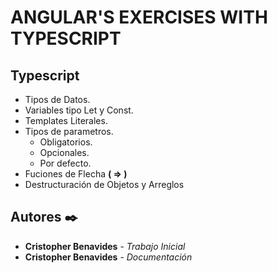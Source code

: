 # ANGULAR'S EXERCISES WITH TYPESCRIPT

## Typescript

- Tipos de Datos.
- Variables tipo Let y Const.
- Templates Literales.
- Tipos de parametros.
  * Obligatorios.
  * Opcionales.
  * Por defecto.
- Fuciones de Flecha **( => )**
- Destructuración de Objetos y Arreglos
  
## Autores ✒️

* **Cristopher Benavides** - *Trabajo Inicial* 
* **Cristopher Benavides** - *Documentación* 
